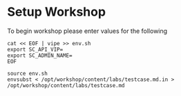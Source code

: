 # Setup Workshop

To begin workshop please enter values for the following

```execute 
cat << EOF | vipe >> env.sh
export SC_API_VIP=
export SC_ADMIN_NAME=
EOF
```

```execute
source env.sh
envsubst < /opt/workshop/content/labs/testcase.md.in > /opt/workshop/content/labs/testcase.md
```
